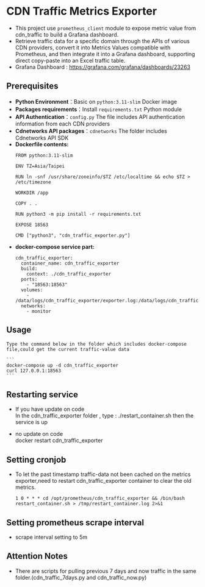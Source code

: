 # CDN Traffic Metrics Exporter

- This project use `prometheus_client` module to expose metric value from cdn_traffic to build a Grafana dashboard.
- Retrieve traffic data for a specific domain through the APIs of various CDN providers, convert it into Metrics Values compatible with Prometheus, and then integrate it into a Grafana dashboard, supporting direct copy-paste into an Excel traffic table.
- Grafana Dashboard : https://grafana.com/grafana/dashboards/23263

## Prerequisites  
- **Python Environment**：Basic on `python:3.11-slim` Docker image  
- **Packages requirements**：Install `requirements.txt` Python module  
- **API Authentication**：`config.py` The file includes API authentication information from each CDN providers
- **Cdnetworks API packages**：`cdnetworks` The folder includes Cdnetworks API SDK  
- **Dockerfile contents:**  
    ```
    FROM python:3.11-slim

    ENV TZ=Asia/Taipei

    RUN ln -snf /usr/share/zoneinfo/$TZ /etc/localtime && echo $TZ > /etc/timezone

    WORKDIR /app

    COPY . .

    RUN python3 -m pip install -r requirements.txt

    EXPOSE 18563

    CMD ["python3", "cdn_traffic_exporter.py"]
    ```  
- **docker-compose service part:**  
    ```
    cdn_traffic_exporter:
      container_name: cdn_traffic_exporter
      build:
        context: ./cdn_traffic_exporter
      ports:
        - "18563:18563"
      volumes:
        - /data/logs/cdn_traffic_exporter/exporter.log:/data/logs/cdn_traffic_exporter/exporter.log
      networks:
        - monitor
    ```


## Usage
    Type the command below in the folder which includes docker-compose file,could get the current traffic-value data
    
    ```
    docker-compose up -d cdn_traffic_exporter
    curl 127.0.0.1:18563
    ```

## Restarting service  
- If you have update on code  
    In the cdn_traffic_exporter folder , type : ./restart_container.sh
    then the service is up  
    
- no update on code  
    docker restart cdn_traffic_exporter

## Setting cronjob
- To let the past timestamp traffic-data not been cached on the metrics exporter,need to restart cdn_traffic_exporter container to clear the old metrics.
  ```
  1 0 * * * cd /opt/prometheus/cdn_traffic_exporter && /bin/bash restart_container.sh > /tmp/restart_container.log 2>&1  
  ```

## Setting prometheus scrape interval
- scrape interval setting to 5m

## Attention Notes
- There are scripts for pulling previous 7 days and now traffic in the same folder.(cdn_traffic_7days.py and cdn_traffic_now.py)
